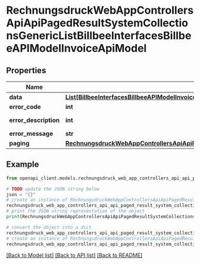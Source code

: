 # RechnungsdruckWebAppControllersApiApiPagedResultSystemCollectionsGenericListBillbeeInterfacesBillbeeAPIModelInvoiceApiModel


## Properties

Name | Type | Description | Notes
------------ | ------------- | ------------- | -------------
**data** | [**List[BillbeeInterfacesBillbeeAPIModelInvoiceApiModel]**](BillbeeInterfacesBillbeeAPIModelInvoiceApiModel.md) |  | [optional] 
**error_code** | **int** |  | [optional] 
**error_description** | **int** |  | [optional] [readonly] 
**error_message** | **str** |  | [optional] 
**paging** | [**RechnungsdruckWebAppControllersApiApiPagedResultPagingInformationSystemCollectionsGenericListBillbeeInterfacesBillbeeAPIModelInvoiceApiModel**](RechnungsdruckWebAppControllersApiApiPagedResultPagingInformationSystemCollectionsGenericListBillbeeInterfacesBillbeeAPIModelInvoiceApiModel.md) |  | [optional] 

## Example

```python
from openapi_client.models.rechnungsdruck_web_app_controllers_api_api_paged_result_system_collections_generic_list_billbee_interfaces_billbee_api_model_invoice_api_model import RechnungsdruckWebAppControllersApiApiPagedResultSystemCollectionsGenericListBillbeeInterfacesBillbeeAPIModelInvoiceApiModel

# TODO update the JSON string below
json = "{}"
# create an instance of RechnungsdruckWebAppControllersApiApiPagedResultSystemCollectionsGenericListBillbeeInterfacesBillbeeAPIModelInvoiceApiModel from a JSON string
rechnungsdruck_web_app_controllers_api_api_paged_result_system_collections_generic_list_billbee_interfaces_billbee_api_model_invoice_api_model_instance = RechnungsdruckWebAppControllersApiApiPagedResultSystemCollectionsGenericListBillbeeInterfacesBillbeeAPIModelInvoiceApiModel.from_json(json)
# print the JSON string representation of the object
print(RechnungsdruckWebAppControllersApiApiPagedResultSystemCollectionsGenericListBillbeeInterfacesBillbeeAPIModelInvoiceApiModel.to_json())

# convert the object into a dict
rechnungsdruck_web_app_controllers_api_api_paged_result_system_collections_generic_list_billbee_interfaces_billbee_api_model_invoice_api_model_dict = rechnungsdruck_web_app_controllers_api_api_paged_result_system_collections_generic_list_billbee_interfaces_billbee_api_model_invoice_api_model_instance.to_dict()
# create an instance of RechnungsdruckWebAppControllersApiApiPagedResultSystemCollectionsGenericListBillbeeInterfacesBillbeeAPIModelInvoiceApiModel from a dict
rechnungsdruck_web_app_controllers_api_api_paged_result_system_collections_generic_list_billbee_interfaces_billbee_api_model_invoice_api_model_from_dict = RechnungsdruckWebAppControllersApiApiPagedResultSystemCollectionsGenericListBillbeeInterfacesBillbeeAPIModelInvoiceApiModel.from_dict(rechnungsdruck_web_app_controllers_api_api_paged_result_system_collections_generic_list_billbee_interfaces_billbee_api_model_invoice_api_model_dict)
```
[[Back to Model list]](../README.md#documentation-for-models) [[Back to API list]](../README.md#documentation-for-api-endpoints) [[Back to README]](../README.md)



